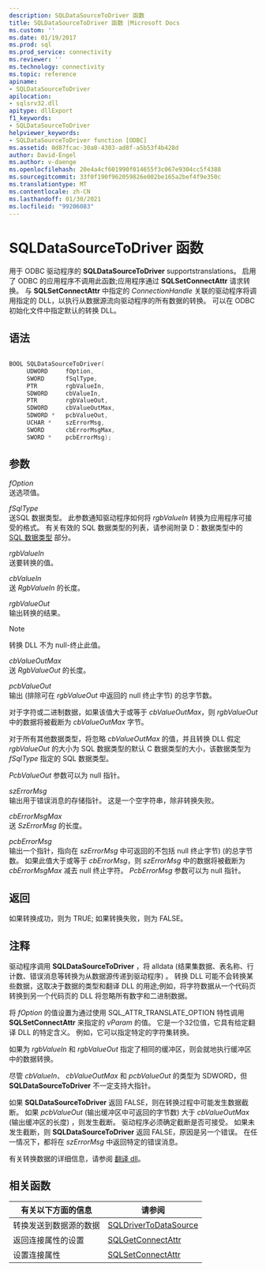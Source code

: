 ```yaml
---
description: SQLDataSourceToDriver 函数
title: SQLDataSourceToDriver 函数 |Microsoft Docs
ms.custom: ''
ms.date: 01/19/2017
ms.prod: sql
ms.prod_service: connectivity
ms.reviewer: ''
ms.technology: connectivity
ms.topic: reference
apiname:
- SQLDataSourceToDriver
apilocation:
- sqlsrv32.dll
apitype: dllExport
f1_keywords:
- SQLDataSourceToDriver
helpviewer_keywords:
- SQLDataSourceToDriver function [ODBC]
ms.assetid: 0d87fcac-30a0-4303-ad8f-a5b53f4b428d
author: David-Engel
ms.author: v-daenge
ms.openlocfilehash: 20e4a4cf601990f014655f3c067e9304cc5f4388
ms.sourcegitcommit: 33f0f190f962059826e002be165a2bef4f9e350c
ms.translationtype: MT
ms.contentlocale: zh-CN
ms.lasthandoff: 01/30/2021
ms.locfileid: "99206083"
---
```

# <a name="sqldatasourcetodriver-function"></a>SQLDataSourceToDriver 函数
用于 ODBC 驱动程序的 **SQLDataSourceToDriver** supportstranslations。 启用了 ODBC 的应用程序不调用此函数;应用程序通过 **SQLSetConnectAttr** 请求转换。 与 **SQLSetConnectAttr** 中指定的 *ConnectionHandle* 关联的驱动程序将调用指定的 DLL，以执行从数据源流向驱动程序的所有数据的转换。 可以在 ODBC 初始化文件中指定默认的转换 DLL。  
  
## <a name="syntax"></a>语法  
  
```cpp  
  
BOOL SQLDataSourceToDriver(  
     UDWORD     fOption,  
     SWORD      fSqlType,  
     PTR        rgbValueIn,  
     SDWORD     cbValueIn,  
     PTR        rgbValueOut,  
     SDWORD     cbValueOutMax,  
     SDWORD *   pcbValueOut,  
     UCHAR *    szErrorMsg,  
     SWORD      cbErrorMsgMax,  
     SWORD *    pcbErrorMsg);  
```  
  
## <a name="arguments"></a>参数  
 *fOption*  
 送选项值。  
  
 *fSqlType*  
 送SQL 数据类型。 此参数通知驱动程序如何将 *rgbValueIn* 转换为应用程序可接受的格式。 有关有效的 SQL 数据类型的列表，请参阅附录 D：数据类型中的 [SQL 数据类型](../../../odbc/reference/appendixes/sql-data-types.md) 部分。  
  
 *rgbValueIn*  
 送要转换的值。  
  
 *cbValueIn*  
 送 *RgbValueIn* 的长度。  
  
 *rgbValueOut*  
 输出转换的结果。  
  
> [!NOTE]  
>  转换 DLL 不为 null-终止此值。  
  
 *cbValueOutMax*  
 送 *RgbValueOut* 的长度。  
  
 *pcbValueOut*  
 输出 (排除可在 *rgbValueOut* 中返回的 null 终止字节) 的总字节数。  
  
 对于字符或二进制数据，如果该值大于或等于 *cbValueOutMax*，则 *rgbValueOut* 中的数据将被截断为 *cbValueOutMax* 字节。  
  
 对于所有其他数据类型，将忽略 *cbValueOutMax* 的值，并且转换 DLL 假定 *rgbValueOut* 的大小为 SQL 数据类型的默认 C 数据类型的大小，该数据类型为 *fSqlType* 指定的 SQL 数据类型。  
  
 *PcbValueOut* 参数可以为 null 指针。  
  
 *szErrorMsg*  
 输出用于错误消息的存储指针。 这是一个空字符串，除非转换失败。  
  
 *cbErrorMsgMax*  
 送 *SzErrorMsg* 的长度。  
  
 *pcbErrorMsg*  
 输出一个指针，指向在 *szErrorMsg* 中可返回的不包括 null 终止字节)  (的总字节数。 如果此值大于或等于 *cbErrorMsg*，则 *szErrorMsg* 中的数据将被截断为 *cbErrorMsgMax* 减去 null 终止字符。 *PcbErrorMsg* 参数可以为 null 指针。  
  
## <a name="returns"></a>返回  
 如果转换成功，则为 TRUE; 如果转换失败，则为 FALSE。  
  
## <a name="comments"></a>注释  
 驱动程序调用 **SQLDataSourceToDriver** ，将 alldata (结果集数据、表名称、行计数、错误消息等转换为从数据源传递到驱动程序) 。 转换 DLL 可能不会转换某些数据，这取决于数据的类型和翻译 DLL 的用途;例如，将字符数据从一个代码页转换到另一个代码页的 DLL 将忽略所有数字和二进制数据。  
  
 将 *fOption* 的值设置为通过使用 SQL_ATTR_TRANSLATE_OPTION 特性调用 **SQLSetConnectAttr** 来指定的 *vParam* 的值。 它是一个32位值，它具有给定翻译 DLL 的特定含义。 例如，它可以指定特定的字符集转换。  
  
 如果为 *rgbValueIn* 和 *rgbValueOut* 指定了相同的缓冲区，则会就地执行缓冲区中的数据转换。  
  
 尽管 *cbValueIn*、 *cbValueOutMax* 和 *pcbValueOut* 的类型为 SDWORD，但 **SQLDataSourceToDriver** 不一定支持大指针。  
  
 如果 **SQLDataSourceToDriver** 返回 FALSE，则在转换过程中可能发生数据截断。 如果 *pcbValueOut* (输出缓冲区中可返回的字节数) 大于 *cbValueOutMax* (输出缓冲区的长度) ，则发生截断。 驱动程序必须确定截断是否可接受。 如果未发生截断，则 **SQLDataSourceToDriver** 返回 FALSE，原因是另一个错误。 在任一情况下，都将在 *szErrorMsg* 中返回特定的错误消息。  
  
 有关转换数据的详细信息，请参阅 [翻译 dll](../../../odbc/reference/develop-app/translation-dlls.md)。  
  
## <a name="related-functions"></a>相关函数  
  
|有关以下方面的信息|请参阅|  
|---------------------------|---------|  
|转换发送到数据源的数据|[SQLDriverToDataSource](../../../odbc/reference/syntax/sqldrivertodatasource-function.md)|  
|返回连接属性的设置|[SQLGetConnectAttr](../../../odbc/reference/syntax/sqlgetconnectattr-function.md)|  
|设置连接属性|[SQLSetConnectAttr](../../../odbc/reference/syntax/sqlsetconnectattr-function.md)|
